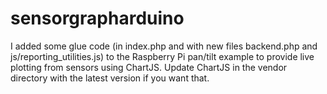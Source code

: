 # sensorgrapharduino


I added some glue code (in index.php and with new files backend.php and js/reporting_utilities.js) to the Raspberry Pi pan/tilt example 
to provide live plotting from sensors using ChartJS.  Update ChartJS in the vendor directory with the latest version if you want that.

